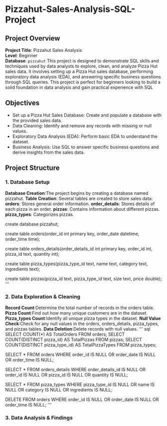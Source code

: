 # Pizzahut-Sales-Analysis-SQL-Project
## Project Overview
**Project Title**: Pizzahut Sales Analysis  
**Level**: Beginner  
**Database**: `pizzahut`
This project is designed to demonstrate SQL skills and techniques used by data analysts to explore, clean, and analyze Pizza Hut sales data. It involves setting up a Pizza Hut sales database, performing exploratory data analysis (EDA), and answering specific business questions through SQL queries. This project is perfect for beginners looking to build a solid foundation in data analysis and gain practical experience with SQL
## Objectives
* Set up a Pizza Hut Sales Database: Create and populate a database with the provided sales data.
* Data Cleaning: Identify and remove any records with missing or null values.
* Exploratory Data Analysis (EDA): Perform basic EDA to understand the dataset.
* Business Analysis: Use SQL to answer specific business questions and derive insights from the sales data.

## Project Structure

### 1. Database Setup

**Database Creation**:The project begins by creating a database named pizzahut.
**Table Creation**: Several tables are created to store sales data:
**orders**: Stores general order information.
**order_details**: Stores details of each pizza in an order.
**pizzas**: Contains information about different pizzas.
**pizza_types**: Categorizes pizzas.

create database pizzahut;

create table orders(order_id int primary key,
order_date datetime,
order_time time);

create table orders_details(order_details_id int primary key,
order_id int,
pizza_id text,
quantity int);

create table pizza_types(pizza_type_id text,
name text,
category text,
ingredients text);

create table pizzas(pizza_id text,
pizza_type_id text,
size text,
price double);
'''
### 2. Data Exploration & Cleaning
 **Record Count**:Determine the total number of records in the orders table.
 **Pizza Count**:Find out how many unique customers are in the dataset.
 **Pizza_types Count**:Identify all unique pizza types in the dataset.
 **Null Value Check**:Check for any null values in the orders, orders_details, pizza_types, and pizzas tables.
 **Data Deletion**:Delete records with null values.
'''
sql 
SELECT COUNT(*) AS TotalOrders FROM orders;
SELECT COUNT(DISTINCT pizza_id) AS TotalPizzas FROM pizzas;
SELECT COUNT(DISTINCT pizza_type_id) AS TotalPizzaTypes FROM pizza_types;

SELECT 
    *
FROM
    orders
WHERE
    order_id IS NULL OR order_date IS NULL
        OR order_time IS NULL;

SELECT * FROM orders_details
WHERE order_details_id IS NULL OR order_id IS NULL OR pizza_id IS NULL OR quantity IS NULL;

SELECT * FROM pizza_types
WHERE pizza_type_id IS NULL OR name IS NULL OR category IS NULL OR ingredients IS NULL;

DELETE FROM orders
WHERE order_id IS NULL OR order_date IS NULL OR order_time IS NULL;
'''

### 3. Data Analysis & Findings

